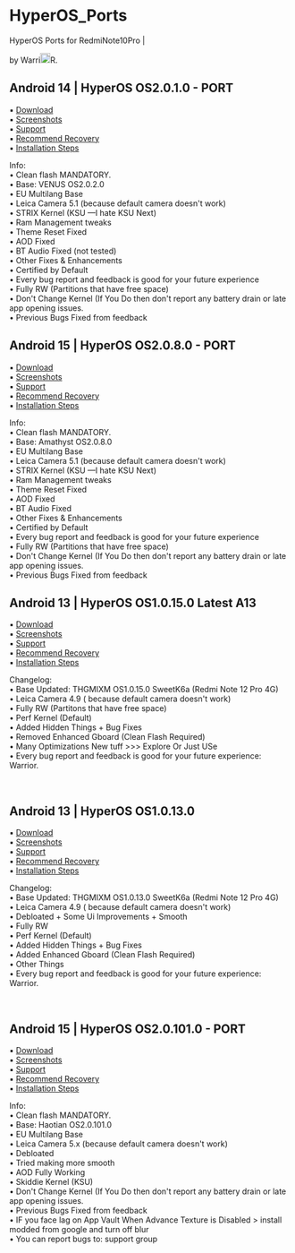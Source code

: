 # HyperOS_Ports
HyperOS Ports for RedmiNote10Pro | <p>by Warri<img src="https://github.com/Warrior-dev0/HyperOS_Ports/blob/main/warrior.svg" width="18" height="18">R.</p>
## Android 14 | HyperOS OS2.0.1.0 - PORT<br/>
  
   ▪️ [Download](https://devuploads.com/5xs43tzuosak)<br/>
   ▪️ [Screenshots](https://t.me/Xiaomi_EU_Ports/80)<br/>
   ▪️ [Support](https://t.me/XiaomiEUPortsGroup)<br/>
   ▪️ [Recommend Recovery](https://t.me/xiaomi_eu_ports/31)<br/>
   ▪️ [Installation Steps](https://t.me/XiaomiEUPortsGroup/276)<br/>

   Info:<br/>
     • Clean flash MANDATORY.  
     • Base: VENUS OS2.0.2.0  
     • EU Multilang Base  
     • Leica Camera 5.1 (because default camera doesn't work)  
     • STRIX Kernel (KSU —I hate KSU Next)  
     • Ram Management tweaks  
     • Theme Reset Fixed  
     • AOD Fixed  
     • BT Audio Fixed (not tested)  
     • Other Fixes & Enhancements  
     • Certified by Default  
     • Every bug report and feedback is good for your future experience  
     • Fully RW (Partitions that have free space)  
     • Don't Change Kernel (If You Do then don't report any battery drain or late app opening issues.  
     • Previous Bugs Fixed from feedback  



## Android 15 | HyperOS OS2.0.8.0 - PORT<br/>
  
   ▪️ [Download](https://devuploads.com/5xs43tzuosak)<br/>
   ▪️ [Screenshots](https://t.me/Xiaomi_EU_Ports/80)<br/>
   ▪️ [Support](https://t.me/XiaomiEUPortsGroup)<br/>
   ▪️ [Recommend Recovery](https://t.me/xiaomi_eu_ports/31)<br/>
   ▪️ [Installation Steps](https://t.me/XiaomiEUPortsGroup/276)<br/>

   Info:<br/>
     • Clean flash MANDATORY.  
     • Base: Amathyst OS2.0.8.0  
     • EU Multilang Base  
     • Leica Camera 5.1 (because default camera doesn't work)  
     • STRIX Kernel (KSU —I hate KSU Next)  
     • Ram Management tweaks  
     • Theme Reset Fixed  
     • AOD Fixed  
     • BT Audio Fixed  
     • Other Fixes & Enhancements  
     • Certified by Default  
     • Every bug report and feedback is good for your future experience  
     • Fully RW (Partitions that have free space)  
     • Don't Change Kernel (If You Do then don't report any battery drain or late app opening issues.  
     • Previous Bugs Fixed from feedback  
     












## Android 13 | HyperOS OS1.0.15.0 **Latest A13** <br/>

   ▪️ [Download](https://devuploads.com/p2sse78owduk)<br/>
   ▪️ [Screenshots](https://t.me/xiaomi_eu_ports/53)<br/>
   ▪️ [Support](https://t.me/XiaomiEUPortsGroup)<br/>
   ▪️ [Recommend Recovery](https://t.me/xiaomi_eu_ports/31)<br/>
   ▪️ [Installation Steps](https://t.me/c/2301324998/8)<br/>

   Changelog:<br/>
     • Base Updated: THGMIXM OS1.0.15.0 SweetK6a (Redmi Note 12 Pro 4G)<br/>
     • Leica Camera 4.9 ( because default camera doesn't work)<br/>
     • Fully RW (Partitons that have free space)<br/>
     • Perf Kernel (Default)<br/>
     • Added Hidden Things + Bug Fixes<br/>
     • Removed Enhanced Gboard (Clean Flash Required)<br/>
     • Many Optimizations New tuff >>> Explore Or Just USe <br/>
     • Every bug report and feedback is good for your future experience: Warrior.<br/>

<br/>

## Android 13 | HyperOS OS1.0.13.0<br/>

   ▪️ [Download](https://devuploads.com/avkg98u0wswg)<br/>
   ▪️ [Screenshots](https://t.me/xiaomi_eu_ports/53)<br/>
   ▪️ [Support](https://t.me/XiaomiEUPortsGroup)<br/>
   ▪️ [Recommend Recovery](https://t.me/xiaomi_eu_ports/31)<br/>
   ▪️ [Installation Steps](https://t.me/c/2301324998/8)<br/>

   Changelog:<br/>
     • Base Updated: THGMIXM OS1.0.13.0 SweetK6a (Redmi Note 12 Pro 4G)<br/>
     • Leica Camera 4.9 ( because default camera doesn't work)<br/>
     • Debloated + Some Ui Improvements + Smooth<br/>
     • Fully RW<br/>
     • Perf Kernel (Default)<br/>
     • Added Hidden Things + Bug Fixes<br/>
     • Added Enhanced Gboard (Clean Flash Required)<br/>
     • Other Things<br/>
     • Every bug report and feedback is good for your future experience: Warrior.<br/>

<br/>

## Android 15 | HyperOS OS2.0.101.0 - PORT<br/>
  
   ▪️ [Download](https://devuploads.com/j1expcg4mv7a)<br/>
   ▪️ [Screenshots](https://t.me/Xiaomi_EU_Ports/80)<br/>
   ▪️ [Support](https://t.me/XiaomiEUPortsGroup)<br/>
   ▪️ [Recommend Recovery](https://t.me/xiaomi_eu_ports/31)<br/>
   ▪️ [Installation Steps](https://t.me/XiaomiEUPortsGroup/276)<br/>

   Info:<br/>
     • Clean flash MANDATORY.  
     • Base: Haotian OS2.0.101.0  
     • EU Multilang Base  
     • Leica Camera 5.x (because default camera doesn't work)  
     • Debloated  
     • Tried making more smooth  
     • AOD Fully Working  
     • Skiddie Kernel (KSU)  
     • Don't Change Kernel (If You Do then don't report any battery drain or late app opening issues.  
     • Previous Bugs Fixed from feedback   
     • IF you face lag on App Vault When Advance Texture is Disabled > install modded from google and turn off blur  
     • You can report bugs to: support group  

